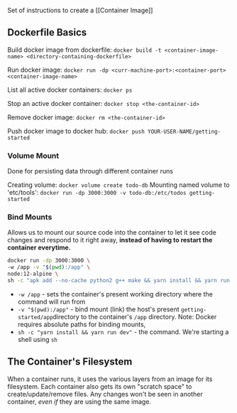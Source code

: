 Set of instructions to create a [[Container Image]]

## Dockerfile Basics
Build docker image from dockerfile: `docker build -t <container-image-name> <directory-containing-dockerfile>`

Run docker image: `docker run -dp <curr-machine-port>:<container-port> <container-image-name>`

List all active docker containers: `docker ps`

Stop an active docker container: `docker stop <the-container-id>`

Remove docker image: `docker rm <the-container-id>`

Push docker image to docker hub: `docker push YOUR-USER-NAME/getting-started`

### Volume Mount
Done for persisting data through different container runs

Creating volume: `docker volume create todo-db`
Mounting named volume to 'etc/tools': `docker run -dp 3000:3000 -v todo-db:/etc/todos getting-started`

### Bind Mounts
Allows us to mount our source code into the container to let it see code changes and respond to it right away, **instead of having to restart the container everytime.**

```Bash
docker run -dp 3000:3000 \ 
-w /app -v "$(pwd):/app" \
node:12-alpine \
sh -c "apk add --no-cache python2 g++ make && yarn install && yarn run dev"
```

-   `-w /app` - sets the container's present working directory where the command will run from
- `-v "$(pwd):/app"` - bind mount (link) the host's present `getting-started/app`directory to the container's `/app` directory. Note: Docker requires absolute paths for binding mounts,
- `sh -c "yarn install && yarn run dev"` - the command. We're starting a shell using `sh`

## The Container's Filesystem

When a container runs, it uses the various layers from an image for its filesystem. Each container also gets its own "scratch space" to create/update/remove files. Any changes won't be seen in another container, _even if_ they are using the same image.


